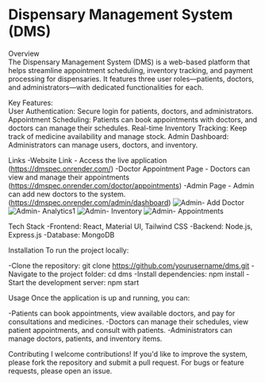 # Dispensary Management System (DMS) <br>
Overview <br>
The Dispensary Management System (DMS) is a web-based platform that helps streamline appointment scheduling, inventory tracking, and payment processing for dispensaries. It features three user roles—patients, doctors, and administrators—with dedicated functionalities for each.  <br>

Key Features: <br>
User Authentication: Secure login for patients, doctors, and administrators.
Appointment Scheduling: Patients can book appointments with doctors, and doctors can manage their schedules.
Real-time Inventory Tracking: Keep track of medicine availability and manage stock.
Admin Dashboard: Administrators can manage users, doctors, and inventory.

Links
-Website Link - Access the live application  (https://dmspec.onrender.com/)
-Doctor Appointment Page - Doctors can view and manage their appointments (https://dmspec.onrender.com/doctor/appointments)
-Admin Page - Admin can add new doctors to the system. (https://dmspec.onrender.com/admin/dashboard)
![Admin- Add Doctor](https://github.com/user-attachments/assets/083aea0b-f5f5-484d-8416-d21a007e785f)
![Admin- Analytics1](https://github.com/user-attachments/assets/2f770163-39d6-47fc-8084-9003da7b6a5f)
![Admin- Inventory](https://github.com/user-attachments/assets/11f89d7a-b1d7-43f2-9c55-25269f2f7e9d)
![Admin- Appointments](https://github.com/user-attachments/assets/6ea434e1-8269-4480-84cc-706f234508eb)

Tech Stack
-Frontend: React, Material UI, Tailwind CSS
-Backend: Node.js, Express.js
-Database: MongoDB

Installation
To run the project locally:

-Clone the repository: git clone https://github.com/yourusername/dms.git
-Navigate to the project folder: cd dms
-Install dependencies: npm install
-Start the development server: npm start

Usage
Once the application is up and running, you can:

-Patients can book appointments, view available doctors, and pay for consultations and medicines.
-Doctors can manage their schedules, view patient appointments, and consult with patients.
-Administrators can manage doctors, patients, and inventory items.

Contributing
I welcome contributions! If you'd like to improve the system, please fork the repository and submit a pull request. For bugs or feature requests, please open an issue.
